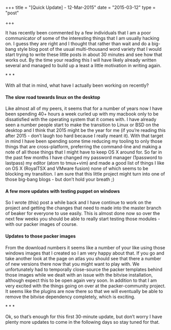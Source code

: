 +++
title = "[Quick Update] - 12-Mar-2015"
date = "2015-03-12"
type = "post"

+++

It has recently been commented by a few individuals that I am a poor communicator of some of the interesting things that I am usually hacking on. I guess they are right and I thought that rather than wait and do a big-bang style blog post of the usual multi-thousand word variety that I would start trying to write these little posts in about 30 minutes and see how that works out. By the time your reading this I will have likely already written several and managed to build up a least a little motivation in writing again.

\* \* \*

With all that in mind, what have I actually been working on recently?

#### The slow road towards linux on the desktop
Like almost all of my peers, it seems that for a number of years now I have been spending 40+ hours a week curled up with my macbook only to be dissatisfied with the operating system that it comes with. I have already seen a number people start to make the transition to Linux or BSD on the desktop and I think that 2015 might be the year for me (if you’re reading this after 2015 - don’t laugh too hard because I really meant it). With that target in mind I have been spending some time reducing my tooling to only those things that are cross-platform, preferring the command-line and making a note of all those things that I might have to keep OS X around for. So far in the past few months I have changed my password manager (1password to lastpass) my editor (atom to tmux+vim) and made a good list of things I like on OS X (RoyalTSX and VMware fusion) none of which seems to be blocking my transition. I am sure that this little project might turn into one of those big-bang blogs - but don’t hold your breath ;)

#### A few more updates with testing puppet on windows
So I wrote (this) post a while back and I have continue to work on the project and getting the changes that need to made into the master branch of beaker for everyone to use easily. This is almost done now so over the next few weeks you should be able to really start testing those modules - with our packer images of course.

#### Updates to those packer images
From the download numbers it seems like a number of your like using those windows images that I created so I am very happy about that. If you go and take another look at the page on atlas you should see that there a number of new versions there now that you might want to play with. We unfortunately had to temporally close-source the packer templates behind those images while we dealt with an issue with the bitvise installation, although expect this to be open again very soon. In addition to that I am very excited with the things going on over at the packer-community project. It seems like the plugins are now there so that we will eventually be able to remove the bitvise dependency completely, which is exciting.

\* \* \*

Ok, so that’s enough for this first 30-minute update, but don’t worry I have plenty more updates to come in the following days so stay tuned for that.
